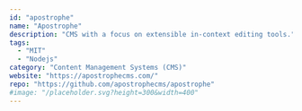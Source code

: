 ```yaml
---
id: "apostrophe"
name: "Apostrophe"
description: "CMS with a focus on extensible in-context editing tools."
tags:
  - "MIT"
  - "Nodejs"
category: "Content Management Systems (CMS)"
website: "https://apostrophecms.com/"
repo: "https://github.com/apostrophecms/apostrophe"
#image: "/placeholder.svg?height=300&width=400"
---
```


